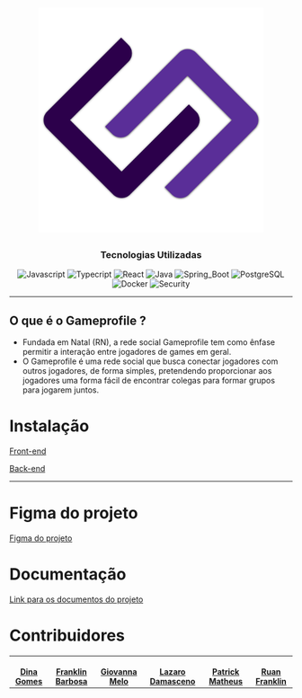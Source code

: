 <h1 align="center">
  <a href="[https://github.com/tads-cnat/gameprofile/blob/main/logo.png)">
    <img alt="Game profile logo" src="logo.png" width="400">
  </a>
</h1>

<div align="center">

### Tecnologias Utilizadas
  
![Javascript](https://img.shields.io/badge/JavaScript-F7DF1E?style=for-the-badge&logo=javascript&logoColor=black)
![Typecript](https://img.shields.io/badge/TypeScript-007ACC?style=for-the-badge&logo=typescript&logoColor=white)
![React](https://img.shields.io/badge/React-20232A?style=for-the-badge&logo=react&logoColor=61DAFB)
![Java](https://img.shields.io/badge/Java-ED8B00?style=for-the-badge&logo=java&logoColor=white)
![Spring_Boot](https://img.shields.io/badge/Spring_Boot-F2F4F9?style=for-the-badge&logo=spring-boot)
![PostgreSQL](https://img.shields.io/badge/PostgreSQL-316192?style=for-the-badge&logo=postgresql&logoColor=white)
![Docker](https://img.shields.io/badge/Docker-2CA5E0?style=for-the-badge&logo=docker&logoColor=white)
![Security](https://img.shields.io/badge/Spring_Security-6DB33F?style=for-the-badge&logo=Spring-Security&logoColor=white)
  

</div>  

___

## O que é o Gameprofile ?
* Fundada em Natal (RN), a rede social Gameprofile tem como ênfase permitir a interação entre jogadores de games em geral. 
* O Gameprofile é uma rede social que busca conectar jogadores com outros jogadores, de forma simples, pretendendo proporcionar aos jogadores uma forma fácil de encontrar colegas para formar grupos para jogarem juntos.


# Instalação
[Front-end](https://github.com/tads-cnat/gameprofile/blob/main/docs/guiaFront.md)

[Back-end](https://github.com/tads-cnat/gameprofile/blob/main/docs/guiaBack.md)



___

# Figma do projeto
[Figma do projeto](https://www.figma.com/file/dSRnqVj6y8ODgOGTLHax9r/Prototipos?node-id=0%3A1&t=BJKo6lfCw5KZHLYS-1)

# Documentação
[Link para os documentos do projeto](https://github.com/tads-cnat/gameprofile/tree/main/docs)

# Contribuidores
<table style>
  <tr>
    <td align="center"><a href="https://github.com/dinapgomes">
        <img style="border-radius: 50%;" src="https://avatars.githubusercontent.com/u/74661038?v=4" width="100px;" alt=""/>
        <br />
        <a href="https://github.com/dinapgomes"><b>Dina Gomes</b></a>
    </td>
    <td align="center"><a href="https://github.com/Franklin-Barbosa">
      <img style="border-radius: 50%;" src="https://avatars.githubusercontent.com/u/43481761?v=4" width="100px;" alt=""/>
      <br />
      <a href="https://github.com/Franklin-Barbosa"><b>Franklin Barbosa</b></a>
    </td>
    <td align="center"><a href="https://github.com/150901">
        <img style="border-radius: 50%;" src="https://avatars.githubusercontent.com/u/126298005?v=4" width="100px;" alt=""/>
        <br />
        <a href="https://github.com/150901"><b>Giovanna Melo</b></a>
    </td>
    <td align="center"><a href="https://github.com/LazaroDamasceno">
        <img style="border-radius: 50%;" src="https://avatars.githubusercontent.com/u/62726118?v=4" width="100px;" alt=""/>
        <br />
        <a href="https://github.com/LazaroDamasceno"><b>Lazaro Damasceno</b></a>
    </td>
    <td align="center"><a href="https://github.com/patrickmf">
        <img style="border-radius: 50%;" src="https://avatars.githubusercontent.com/u/61290998?v=4" width="100px;" alt=""/>
        <br />
        <a href="https://github.com/patrickmf"><b>Patrick Matheus</b></a>
    </td>
    <td align="center"><a href="https://github.com/Ruan-Franklin">
        <img style="border-radius: 50%;" src="https://avatars.githubusercontent.com/u/94229859?v=4" width="100px;" alt=""/>
        <br />
        <a href="https://github.com/Ruan-Franklin"><b>Ruan Franklin</b></a>
    </td>
  </tr>
</table>
